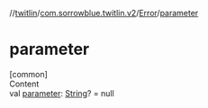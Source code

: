 //[twitlin](../../index.md)/[com.sorrowblue.twitlin.v2](../index.md)/[Error](index.md)/[parameter](parameter.md)



# parameter  
[common]  
Content  
val [parameter](parameter.md): [String](https://kotlinlang.org/api/latest/jvm/stdlib/kotlin/-string/index.html)? = null  



